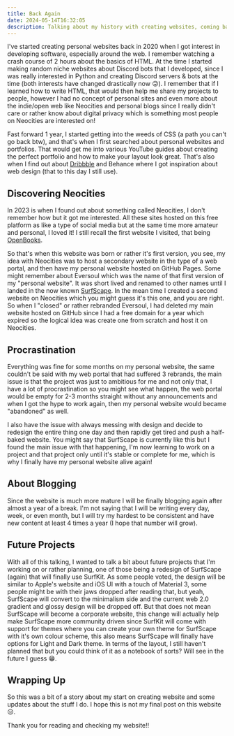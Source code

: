 ```yaml
---
title: Back Again
date: 2024-05-14T16:32:05
description: Talking about my history with creating websites, coming back with blogging and a snippet on my future projects.
---
```


I've started creating personal websites back in 2020 when I got interest in developing software, especially around the web. I remember watching a crash course of 2 hours about the basics of HTML. At the time I started making random niche websites about Discord bots that I developed, since I was really interested in Python and creating Discord servers & bots at the time (both interests have changed drastically now 😜).
I remember that if I learned how to write HTML, that would then help me share my projects to people, however I had no concept of personal sites and even more about the indie/open web like Neocities and personal blogs since I really didn't care or rather know about digital privacy which is something most people on Neocities are interested on!

Fast forward 1 year, I started getting into the weeds of CSS (a path you can't go back btw), and that's when I first searched about personal websites and portfolios. That would get me into various YouTube guides about creating the perfect portfolio and how to make your layout look great. That's also when I find out about [Dribbble](https://dribbble.com/reduxflakes/collections/6689825-Personal-Sites) and Behance where I got inspiration about web design (that to this day I still use).

## Discovering Neocities

In 2023 is when I found out about something called Neocities, I don't remember how but it got me interested. All these sites hosted on this free platform as like a type of social media but at the same time more amateur and personal, I loved it! I still recall the first website I visited, that being [OpenBooks](https://openbooks.neocities.org).

So that's when this website was born or rather it's first version, you see, my idea with Neocities was to host a secondary website in the type of a web portal, and then have my personal website hosted on GitHub Pages. Some might remember about Eversoul which was the name of that first version of my "personal website". It was short lived and renamed to other names until I landed in the now known [SurfScape](https://surfscape.neocities.org). In the mean time I created a second website on Neocities which you might guess it's this one, and you are right. So when I "closed" or rather rebranded Eversoul, I had deleted my main website hosted on GitHub since I had a free domain for a year which expired so the logical idea was create one from scratch and host it on Neocities.

## Procrastination

Everything was fine for some months on my personal website, the same couldn't be said with my web portal that had suffered 3 rebrands, the main issue is that the project was just to ambitious for me and not only that, I have a lot of procrastination so you might see what happen, the web portal would be empty for 2-3 months straight without any announcements and when I got the hype to work again, then my personal website would became "abandoned" as well.

I also have the issue with always messing with design and decide to redesign the entire thing one day and then rapidly get tired and push a half-baked website. You might say that SurfScape is currently like this but I found the main issue with that happening, I'm now learning to work on a project and that project only until it's stable or complete for me, which is why I finally have my personal website alive again!

## About Blogging

Since the website is much more mature I will be finally blogging again after almost a year of a break. I'm not saying that I will be writing every day, week, or even month, but I will try my hardest to be consistent and have new content at least 4 times a year (I hope that number will grow).

## Future Projects

With all of this talking, I wanted to talk a bit about future projects that I'm working on or rather planning, one of those being a redesign of SurfScape (again) that will finally use SurfKit. As some people voted, the design will be similar to Apple's website and iOS UI with a touch of Material 3, some people might be with their jaws dropped after reading that, but yeah, SurfScape will convert to the minimalism side and the current web 2.0 gradient and glossy design will be dropped off. But that does not mean SurfScape will become a corporate website, this change will actually help make SurfScape more community driven since SurfKit will come with support for themes where you can create your own theme for SurfScape with it's own colour scheme, this also means SurfScape will finally have options for Light and Dark theme. In terms of the layout, I still haven't planned that but you could think of it as a notebook of sorts? Will see in the future I guess 😁.

## Wrapping Up

So this was a bit of a story about my start on creating website and some updates about the stuff I do. I hope this is not my final post on this website 😔.

Thank you for reading and checking my website!!
